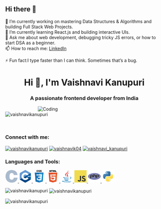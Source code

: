 ## Hi there 👋


 🔭 I’m currently working on mastering Data Structures & Algorithms and building Full Stack Web Projects.  
🌱 I’m currently learning React.js and building interactive UIs.  
💬 Ask me about web development, debugging tricky JS errors, or how to start DSA as a beginner.  
📫 How to reach me: [LinkedIn](https://www.linkedin.com/in/vaishnavikanupuri/) 

⚡ Fun fact:I type faster than I can think. Sometimes that’s a bug.  


<h1 align="center">Hi 👋, I'm Vaishnavi Kanupuri</h1>
<h3 align="center">A passionate frontend developer from India</h3>
<img align="right" alt="Coding" width="400" src="https://i.pinimg.com/originals/e7/26/c7/e726c74ac081eed50feee1433d12c998.gif">


<p align="left"> <img src="https://komarev.com/ghpvc/?username=vaishnavikanupuri&label=Profile%20views&color=0e75b6&style=flat" alt="vaishnavikanupuri" /> </p>

<p align="left"> <a href="https://twitter.com/" target="blank"><img src="https://img.shields.io/twitter/follow/?logo=twitter&style=for-the-badge" alt="" /></a> </p>

<h3 align="left">Connect with me:</h3>
<p align="left">
<a href="https://linkedin.com/in/vaishnavikanupuri" target="blank"><img align="center" src="https://raw.githubusercontent.com/rahuldkjain/github-profile-readme-generator/master/src/images/icons/Social/linked-in-alt.svg" alt="vaishnavikanupuri" height="30" width="40" /></a>
<a href="https://www.codechef.com/users/vaishnavik04" target="blank"><img align="center" src="https://cdn.jsdelivr.net/npm/simple-icons@3.1.0/icons/codechef.svg" alt="vaishnavik04" height="30" width="40" /></a>
<a href="https://www.leetcode.com/vaishnavi_kanupuri" target="blank"><img align="center" src="https://raw.githubusercontent.com/rahuldkjain/github-profile-readme-generator/master/src/images/icons/Social/leet-code.svg" alt="vaishnavi_kanupuri" height="30" width="40" /></a>
</p>

<h3 align="left">Languages and Tools:</h3>
<p align="left"> <a href="https://www.cprogramming.com/" target="_blank" rel="noreferrer"> <img src="https://raw.githubusercontent.com/devicons/devicon/master/icons/c/c-original.svg" alt="c" width="40" height="40"/> </a> <a href="https://www.w3schools.com/cpp/" target="_blank" rel="noreferrer"> <img src="https://raw.githubusercontent.com/devicons/devicon/master/icons/cplusplus/cplusplus-original.svg" alt="cplusplus" width="40" height="40"/> </a> <a href="https://www.w3schools.com/css/" target="_blank" rel="noreferrer"> <img src="https://raw.githubusercontent.com/devicons/devicon/master/icons/css3/css3-original-wordmark.svg" alt="css3" width="40" height="40"/> </a> <a href="https://www.w3.org/html/" target="_blank" rel="noreferrer"> <img src="https://raw.githubusercontent.com/devicons/devicon/master/icons/html5/html5-original-wordmark.svg" alt="html5" width="40" height="40"/> </a> <a href="https://www.java.com" target="_blank" rel="noreferrer"> <img src="https://raw.githubusercontent.com/devicons/devicon/master/icons/java/java-original.svg" alt="java" width="40" height="40"/> </a> <a href="https://developer.mozilla.org/en-US/docs/Web/JavaScript" target="_blank" rel="noreferrer"> <img src="https://raw.githubusercontent.com/devicons/devicon/master/icons/javascript/javascript-original.svg" alt="javascript" width="40" height="40"/> </a> <a href="https://www.php.net" target="_blank" rel="noreferrer"> <img src="https://raw.githubusercontent.com/devicons/devicon/master/icons/php/php-original.svg" alt="php" width="40" height="40"/> </a> <a href="https://www.python.org" target="_blank" rel="noreferrer"> <img src="https://raw.githubusercontent.com/devicons/devicon/master/icons/python/python-original.svg" alt="python" width="40" height="40"/> </a> </p>

<p><img align="left" src="https://github-readme-stats.vercel.app/api/top-langs?username=vaishnavikanupuri&show_icons=true&locale=en&layout=compact" alt="vaishnavikanupuri" /></p>

<p>&nbsp;<img align="center" src="https://github-readme-stats.vercel.app/api?username=vaishnavikanupuri&show_icons=true&locale=en" alt="vaishnavikanupuri" /></p>

<p><img align="center" src="https://github-readme-streak-stats.herokuapp.com/?user=vaishnavikanupuri&" alt="vaishnavikanupuri" /></p>





